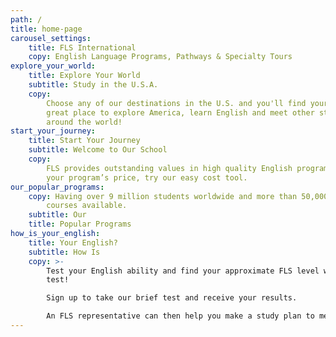 ```yaml
---
path: /
title: home-page
carousel_settings:
    title: FLS International
    copy: English Language Programs, Pathways & Specialty Tours
explore_your_world:
    title: Explore Your World
    subtitle: Study in the U.S.A.
    copy:
        Choose any of our destinations in the U.S. and you'll find yourself in a
        great place to explore America, learn English and meet other students from
        around the world!
start_your_journey:
    title: Start Your Journey
    subtitle: Welcome to Our School
    copy:
        FLS provides outstanding values in high quality English programs. To find
        your program’s price, try our easy cost tool.
our_popular_programs:
    copy: Having over 9 million students worldwide and more than 50,000 online
        courses available.
    subtitle: Our
    title: Popular Programs
how_is_your_english:
    title: Your English?
    subtitle: How Is
    copy: >-
        Test your English ability and find your approximate FLS level with our FREE
        test!

        Sign up to take our brief test and receive your results.

        An FLS representative can then help you make a study plan to meet your goals.
---
```

